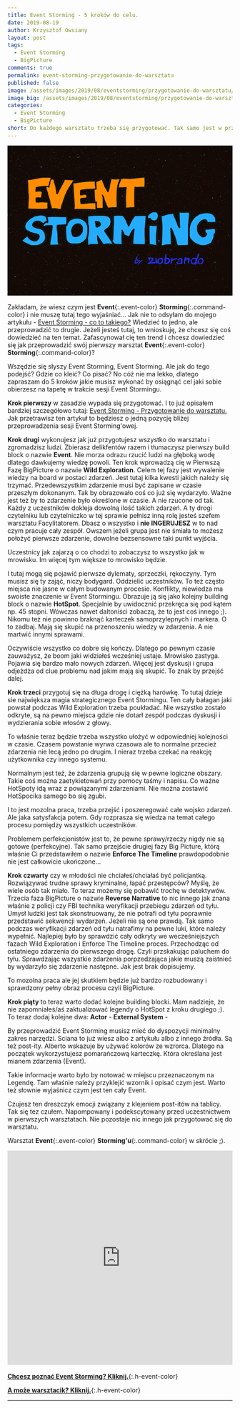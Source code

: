 ```yaml
---
title: Event Storming - 5 kroków do celu.
date: 2019-08-19
author: Krzysztof Owsiany
layout: post
tags:
  - Event Storming
  - BigPicture
comments: true
permalink: event-storming-przygotowanie-do-warsztatu
published: false
image: /assets/images/2019/08/eventstorming/przygotowanie-do-warsztatu/post.png
image_big: /assets/images/2019/08/eventstorming/przygotowanie-do-warsztatu/post-big.png
categories:
  - Event Storming
  - BigPicture
short: Do każdego warsztatu trzeba się przygotować. Tak samo jest w przypadku <b class='event-color'>Event</b><b class='command-color'>Storming'u</b>. Trzeba zgromadzić materiały, miejsce oraz wartościowych uczestników. Dzisiaj troszkę na ten temat.
---
```

![Event Storming - to proste][post-big]

Zakładam, że wiesz czym jest **Event**{:.event-color} **Storming**{:.command-color} i nie muszę tutaj tego wyjaśniać... Jak nie to odsyłam do mojego artykułu - [Event Storming - co to takiego?]
Wiedzieć to jedno, ale przeprowadzić to drugie. Jeżeli jesteś tutaj, to wnioskuję, że chcesz się coś dowiedzieć na ten temat.
Zafascynował cię ten trend i chcesz dowiedzieć się jak przeprowadzić swój pierwszy warsztat **Event**{:.event-color} **Storming**{:.command-color}?





Wszędzie się słyszy Event Storming, Event Storming. Ale jak do tego podejść? Gdzie co kleić? Co pisać? 
No cóż nie ma lekko, dlatego zapraszam do 5 kroków jakie musisz wykonać by osiągnąć cel jaki sobie obierzesz na tapetę w trakcie sesji Event Stormingu.

**Krok pierwszy** w zasadzie wypada się przygotować. I to już opisałem bardziej szczegółowo tutaj: [Event Storming - Przygotowanie do warsztatu.]
Jak przetrawisz ten artykuł to będziesz o jedną pozycję bliżej przeprowadzenia sesji Event Storming'owej.

**Krok drugi** wykonujesz jak już przygotujesz wszystko do warsztatu i zgromadzisz ludzi. Zbierasz delikfentów razem i tłumaczysz pierwszy build block o nazwie **Event**. Nie morza odrazu rzucić ludzi na głęboką wodę dlatego dawkujemy wiedzę powoli.
Ten krok wprowadzą cię w Pierwszą Fazę BigPicture o nazwie **Wild Exploration**. Celem tej fazy jest wywalenie wiedzy na board w postaci zdarzeń. Jest tutaj kilka kwesti jakich należy się trzymać. Przedewszystkim zdarzenie musi być zapisane w czasie przeszłym dokonanym. Tak by obrazowało coś co już się wydarzyło. Ważne jest też by to zdarzenie było określone w czasie. A nie rzucone od tak. Każdy z uczestników dokleja dowolną ilość takich zdarzeń. A ty drogi czytelniku lub czytelniczko w tej sprawie pełnisz inną rolę jesteś szefem warsztatu Facylitatorem. Dbasz o wszystko i **nie INGERUJESZ** w to nad czym pracuje cały zespół.
Owszem jeżeli grupa jest nie śmiała to możesz położyć pierwsze zdarzenie, dowolne bezsensowne taki punkt wyjścia.

Uczestnicy jak zajarzą o co chodzi to zobaczysz to wszystko jak w mrowisku. Im więcej tym większe to mrowisko będzie.

I tutaj mogą się pojawić pierwsze dylematy, sprzeczki, rękoczyny.  Tym musisz się ty zająć, niczy bodygard. Oddzielić uczestników. 
To też często miejsca nie jasne w całym budowanym procesie. Konflikty, niewiedza ma swoiste znaczenie w Event Stormingu. Obrazuje ją się jako kolejny building block o nazwie **HotSpot**. Specjalnie by uwidocznić przekręca się pod kątem np. 45 stopni.
Wówczas nawet daltoniści zobaczą, że to jest coś innego ;).
Nikomu też nie powinno braknąć karteczek samoprzylepnych i markera. O to zadbaj. Mają się skupić na przenoszeniu wiedzy w zdarzenia. A nie martwić innymi sprawami.

Oczywiście wszystko co dobre się kończy. Dlatego po pewnym czasie zauważysz, że boom jaki widziałeś wcześniej ustaje. Mrowisko zastyga. Pojawia się bardzo mało nowych zdarzeń.  Więcej jest dyskusji i grupa odjeżdża od clue problemu nad jakim mają  się skupić. To znak by przejść dalej.

**Krok trzeci** przygotuj się na długa drogę i ciężką harówkę. To tutaj dzieje sie największa magia strategicznego Event Stormingu. Ten cały bałagan jaki powstał podczas Wild Exploration trzeba poukładać. Nie wszystko zostało odkryte, są na pewno miejsca gdzie nie dotarł zespół podczas dyskusji i wydzierania sobie włosów z głowy.

To właśnie teraz będzie trzeba wszystko ułożyć w odpowiedniej kolejności w czasie. Czasem powstanie wyrwa czasowa ale to normalne przecież zdarzenia nie lecą jedno po drugim. I nieraz trzeba czekać na reakcję użytkownika czy innego systemu.

Normalnym jest też, że zdarzenia grupują się w  pewne logiczne  obszary. Takie coś można zaetykietowań przy pomocy taśmy i napisu. 
Co ważne HotSpoty idą wraz z powiązanymi zdarzeniami. Nie można zostawić HotSpocika samego bo się zgubi.

I to jest mozolna praca, trzeba przejść i poszeregować całe wojsko zdarzeń. Ale jaka satysfakcja potem. Gdy rozprasza się wiedza na temat całego procesu pomiędzy wszystkich uczestników.

Problemem perfekcjonistów jest to, że pewne sprawy/rzeczy nigdy nie są gotowe (perfekcyjne). Tak samo przejście drugiej fazy Big Picture, którą właśnie Ci przedstawiłem o nazwie **Enforce The Timeline** prawdopodobnie nie jest całkowicie ukończone...

**Krok czwarty** czy w młodości nie chciałeś/chciałaś być policjantką. Rozwiązywać trudne sprawy kryminalne, łapać przestępców?
Myślę, że wiele osób tak miało. To teraz możemy się pobawić trochę w detektywów. Trzecia faza BigPicture o nazwie **Reverse Narrative** to nic innego jak znana właśnie z policji czy FBI technika weryfikacji przebiegu zdarzeń od tyłu. Umysł ludzki jest tak skonstruowany, że nie potrafi od tyłu poprawnie przedstawić sekwencji wydarzeń. Jeżeli nie są one prawdą. Tak samo podczas weryfikacji zdarzeń od tyłu natrafimy na pewne luki, które należy wypełnić. Najlepiej było by sprawdzić cały odkryty we wecześniejszych fazach Wild Exploration i Enforce The Timeline proces. Przechodząc od ostatniego zdarzenia do pierwszego drogę. Czyli przskakując paluchem do tyłu. Sprawdzając wszystkie zdarzenia porpzedzająca jakie muszą zaistnieć by wydarzyło się zdarzenie następne. Jak jest brak dopisujemy.

To mozolna praca ale jej skutkiem będzie już bardzo rozbudowany i sprawdzony pełny obraz procesu czyli BigPicture.

**Krok piąty** to teraz warto dodać kolejne building blocki. Mam nadzieje, że nie zapomniałeś/aś zaktualizować legendy o HotSpot z kroku drugiego ;). To teraz dodaj kolejne dwa:
**Actor** - 
**External System** -








By przeprowadzić Event Storming musisz mieć do dyspozycji minimalny zakres narzędzi. Sciana to już wiesz albo z artykułu albo z innego źródła. 
Są też post-ity. Alberto wskazuje by używać kolorów ze wzrorca. Dlatego na początek wykorzystujesz pomarańczową karteczkę. Która określana jest mianem zdarzenia (Event). 

Takie informacje warto było by notować w miejscu przeznaczonym na Legendę. Tam właśnie należy przyklejić wzornik i opisać czym jest. 
Warto też słownie wyjaśnicz czym jest ten cały Event.





Czujesz ten dreszczyk emocji związany z klejeniem post-itów na tablicy. Tak się tez czułem. Napompowany i podekscytowany przed uczestnictwem w pierwszych warsztatach.
Nie pozostaje nic innego jak przygotować się do warsztatu.






Warsztat **Event**{:.event-color} **Storming'u**{:.command-color} w skrócie ;).

<div width="640" height="480" style="margin-left:auto; margin-right:auto;">
<embed width="100%" height="480" src="https://www.youtube.com/embed/WqToo1Pj76M"/>
</div >

**[Chcesz poznać Event Storming? Kliknij.](https://szkolaeventstormingu.pl)**{:.h-event-color}


**[A może warsztacik? Kliknij.]({{site.url}}/szkolenia)**{:.h-event-color}

---

[post]: /assets/images/2019/08/eventstorming/przygotowanie-do-warsztatu/post.png
[post-big]: /assets/images/2019/08/eventstorming/przygotowanie-do-warsztatu/post-big.png

[bloczek]: /assets/images/2019/08/eventstorming/przygotowanie-do-warsztatu/bloczek.jpg
[bloczek-big]: /assets/images/2019/08/eventstorming/przygotowanie-do-warsztatu/bloczek-big.jpg

[board]: /assets/images/2019/08/eventstorming/przygotowanie-do-warsztatu/board.jpg
[board-big]: /assets/images/2019/08/eventstorming/przygotowanie-do-warsztatu/board-big.jpg


[Event Storming - co to takiego?]: {{site.url}}/eventstorming-co-to-takiego
[Event Storming - Przygotowanie do warsztatu.]: {{site.url}}/event-storming-przygotowanie-do-warsztatu
[SzkolaEventStormingu.pl]: {{site.szkolaeventstormingu}}
